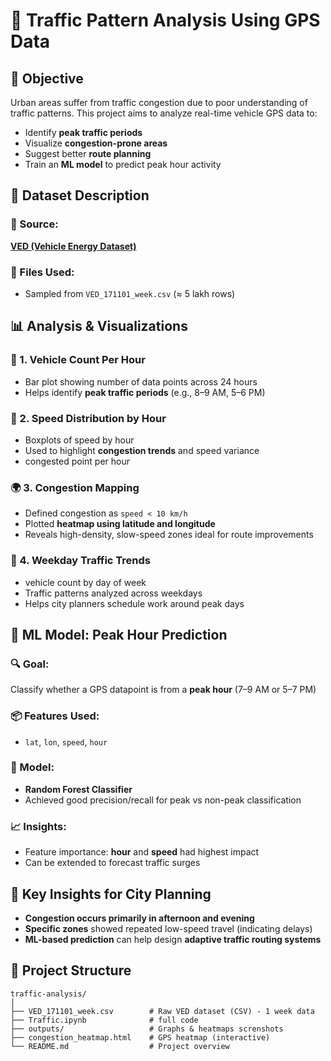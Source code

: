 # 🚦 Traffic Pattern Analysis Using GPS Data

## 📌 Objective

Urban areas suffer from traffic congestion due to poor understanding of traffic patterns. This project aims to analyze real-time vehicle GPS data to:

- Identify **peak traffic periods**
- Visualize **congestion-prone areas**
- Suggest better **route planning**
- Train an **ML model** to predict peak hour activity

## 📁 Dataset Description

### 🔗 Source:
**[VED (Vehicle Energy Dataset)](https://github.com/gsoh/VED)**  

### 📄 Files Used:
- Sampled from `VED_171101_week.csv` (≈ 5 lakh rows)


## 📊 Analysis & Visualizations

### 📍 1. Vehicle Count Per Hour
- Bar plot showing number of data points across 24 hours
- Helps identify **peak traffic periods** (e.g., 8–9 AM, 5–6 PM)

### 🚗 2. Speed Distribution by Hour
- Boxplots of speed by hour
- Used to highlight **congestion trends** and speed variance
- congested point per hour

### 🌍 3. Congestion Mapping
- Defined congestion as `speed < 10 km/h`
- Plotted **heatmap using latitude and longitude**
- Reveals high-density, slow-speed zones ideal for route improvements

### 📅 4. Weekday Traffic Trends
- vehicle count by day of week
- Traffic patterns analyzed across weekdays
- Helps city planners schedule work around peak days

## 🤖 ML Model: Peak Hour Prediction

### 🔍 Goal:
Classify whether a GPS datapoint is from a **peak hour** (7–9 AM or 5–7 PM)

### 📦 Features Used:
- `lat`, `lon`, `speed`, `hour`

### 🧠 Model:
- **Random Forest Classifier**
- Achieved good precision/recall for peak vs non-peak classification

### 📈 Insights:
- Feature importance: **hour** and **speed** had highest impact
- Can be extended to forecast traffic surges



## 📌 Key Insights for City Planning

- **Congestion occurs primarily in afternoon and evening**
- **Specific zones** showed repeated low-speed travel (indicating delays)
- **ML-based prediction** can help design **adaptive traffic routing systems**


## 🧾 Project Structure

```
traffic-analysis/
│
├── VED_171101_week.csv        # Raw VED dataset (CSV) - 1 week data
├── Traffic.ipynb              # full code                 
├── outputs/                   # Graphs & heatmaps screnshots
├── congestion_heatmap.html    # GPS heatmap (interactive)
└── README.md                  # Project overview
```
